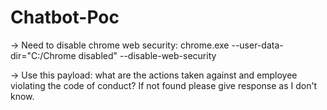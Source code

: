 # Chatbot-Poc
-> Need to disable chrome web security: chrome.exe --user-data-dir="C:/Chrome disabled" --disable-web-security

-> Use this payload: what are the actions taken against and employee violating the code of conduct? If not found please give response as I don't know.
